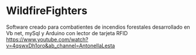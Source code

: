 # WildfireFighters
Software creado para combatientes de incendios forestales desarrollado en  Vb net, mySql y Arduino con lector de tarjeta RFID
https://www.youtube.com/watch?v=4qswxDh1oro&ab_channel=AntonellaLesta


